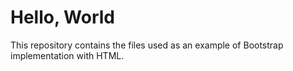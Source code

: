 # **Hello, World**

This repository contains the files used as an example of Bootstrap implementation with HTML.

